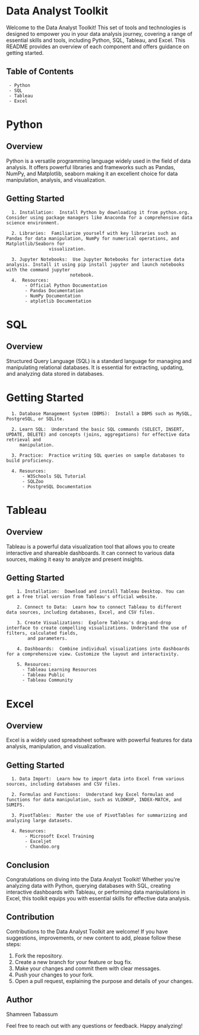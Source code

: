 # Data Analyst Toolkit
   Welcome to the Data Analyst Toolkit! This set of tools and technologies is designed to empower you in your data analysis journey, covering a range of essential 
   skills and tools, including Python, SQL, Tableau, and Excel. This README provides an overview of each component and offers guidance on getting started.

## Table of Contents
     - Python
     - SQL
     - Tableau
     - Excel

# Python
## Overview
   Python is a versatile programming language widely used in the field of data analysis. It offers powerful libraries and frameworks such as Pandas, NumPy, and 
   Matplotlib, seaborn making it an excellent choice for data manipulation, analysis, and visualization.

## Getting Started
      1. Installation:  Install Python by downloading it from python.org. Consider using package managers like Anaconda for a comprehensive data science environment.
   
      2. Libraries:  Familiarize yourself with key libraries such as Pandas for data manipulation, NumPy for numerical operations, and Matplotlib/Seaborn for 
                    visualization.
   
      3. Jupyter Notebooks:  Use Jupyter Notebooks for interactive data analysis. Install it using pip install jupyter and launch notebooks with the command jupyter 
                            notebook.
      4.  Resources:
           - Official Python Documentation
           - Pandas Documentation
           - NumPy Documentation
           - atplotlib Documentation

# SQL
## Overview
  Structured Query Language (SQL) is a standard language for managing and manipulating relational databases. It is essential for extracting, updating, and analyzing 
  data stored in databases.

# Getting Started
      1. Database Management System (DBMS):  Install a DBMS such as MySQL, PostgreSQL, or SQLite.
      
      2. Learn SQL:  Understand the basic SQL commands (SELECT, INSERT, UPDATE, DELETE) and concepts (joins, aggregations) for effective data retrieval and 
         manipulation.
      
      3. Practice:  Practice writing SQL queries on sample databases to build proficiency.
      
      4. Resources:
          - W3Schools SQL Tutorial
          - SQLZoo
          - PostgreSQL Documentation

# Tableau
## Overview
   Tableau is a powerful data visualization tool that allows you to create interactive and shareable dashboards. It can connect to various data sources, making it 
   easy to analyze and present insights.

## Getting Started
        1. Installation:  Download and install Tableau Desktop. You can get a free trial version from Tableau's official website.
         
        2. Connect to Data:  Learn how to connect Tableau to different data sources, including databases, Excel, and CSV files.
         
        3. Create Visualizations:  Explore Tableau's drag-and-drop interface to create compelling visualizations. Understand the use of filters, calculated fields, 
            and parameters.
         
        4. Dashboards:  Combine individual visualizations into dashboards for a comprehensive view. Customize the layout and interactivity.
      
        5. Resources:
          - Tableau Learning Resources
          - Tableau Public
          - Tableau Community

   
# Excel
## Overview
   Excel is a widely used spreadsheet software with powerful features for data analysis, manipulation, and visualization.

## Getting Started
      1. Data Import:  Learn how to import data into Excel from various sources, including databases and CSV files.
      
      2. Formulas and Functions:  Understand key Excel formulas and functions for data manipulation, such as VLOOKUP, INDEX-MATCH, and SUMIFS.
      
      3. PivotTables:  Master the use of PivotTables for summarizing and analyzing large datasets.
      
      4. Resources:
           - Microsoft Excel Training
           - Exceljet
           - Chandoo.org

## Conclusion
   Congratulations on diving into the Data Analyst Toolkit! Whether you're analyzing data with Python, querying databases with SQL, creating interactive dashboards 
   with Tableau, or performing data manipulations in Excel, this toolkit equips you with essential skills for effective data analysis.

## Contribution
   Contributions to the Data Analyst Toolkit are welcome! If you have suggestions, improvements, or new content to add, please follow these steps:

   1. Fork the repository.
   2. Create a new branch for your feature or bug fix.
   3. Make your changes and commit them with clear messages.
   4. Push your changes to your fork.
   5. Open a pull request, explaining the purpose and details of your changes.

## Author
Shamreen Tabassum

Feel free to reach out with any questions or feedback. Happy analyzing!
